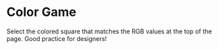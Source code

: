 # Color Game

Select the colored square that matches the RGB values at the top of the page. Good practice for designers!
